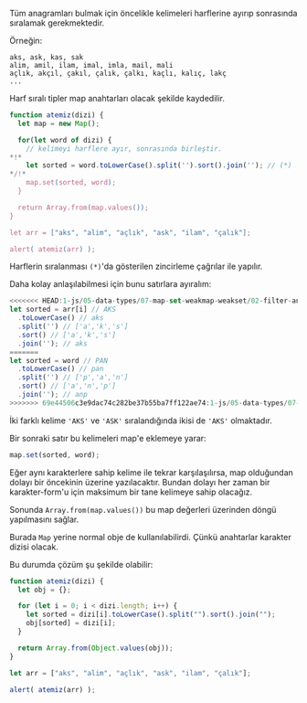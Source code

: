 Tüm anagramları bulmak için öncelikle kelimeleri harflerine ayırıp sonrasında sıralamak gerekmektedir.

Örneğin:

```
aks, ask, kas, sak
alim, amil, ilam, imal, imla, mail, mali 
açlık, akçıl, çakıl, çalık, çalkı, kaçlı, kalıç, lakç
...
```
Harf sıralı tipler map anahtarları olacak şekilde kaydedilir.

```js run
function atemiz(dizi) {
  let map = new Map();

  for(let word of dizi) {
    // kelimeyi harflere ayır, sonrasında birleştir.
*!*
    let sorted = word.toLowerCase().split('').sort().join(''); // (*)
*/!*
    map.set(sorted, word);
  }

  return Array.from(map.values());
}

let arr = ["aks", "alim", "açlık", "ask", "ilam", "çalık"];

alert( atemiz(arr) );
```

Harflerin sıralanması `(*)`'da gösterilen zincirleme çağrılar ile yapılır.

Daha kolay anlaşılabilmesi için bunu satırlara ayıralım:

```js
<<<<<<< HEAD:1-js/05-data-types/07-map-set-weakmap-weakset/02-filter-anagrams/solution.md
let sorted = arr[i] // AKS
  .toLowerCase() // aks
  .split('') // ['a','k','s']
  .sort() // ['a','k','s']
  .join(''); // aks
=======
let sorted = word // PAN
  .toLowerCase() // pan
  .split('') // ['p','a','n']
  .sort() // ['a','n','p']
  .join(''); // anp
>>>>>>> 69e44506c3e9dac74c282be37b55ba7ff122ae74:1-js/05-data-types/07-map-set/02-filter-anagrams/solution.md
```
İki farklı kelime `'AKS'` ve `'ASK'` sıralandığında ikisi de `'AKS'` olmaktadır.

Bir sonraki satır bu kelimeleri map'e eklemeye yarar:

```js
map.set(sorted, word);
```
Eğer aynı karakterlere sahip kelime ile tekrar karşılaşılırsa, map olduğundan dolayı bir öncekinin üzerine yazılacaktır. Bundan dolayı her zaman bir karakter-form'u için maksimum bir tane kelimeye sahip olacağız.

Sonunda `Array.from(map.values())` bu map değerleri üzerinden döngü yapılmasını sağlar.

Burada `Map` yerine normal obje de kullanılabilirdi. Çünkü anahtarlar karakter dizisi olacak.

Bu durumda çözüm şu şekilde olabilir:

```js run
function atemiz(dizi) {
  let obj = {};

  for (let i = 0; i < dizi.length; i++) {
    let sorted = dizi[i].toLowerCase().split("").sort().join("");
    obj[sorted] = dizi[i];
  }

  return Array.from(Object.values(obj));
}

let arr = ["aks", "alim", "açlık", "ask", "ilam", "çalık"];

alert( atemiz(arr) );
```
